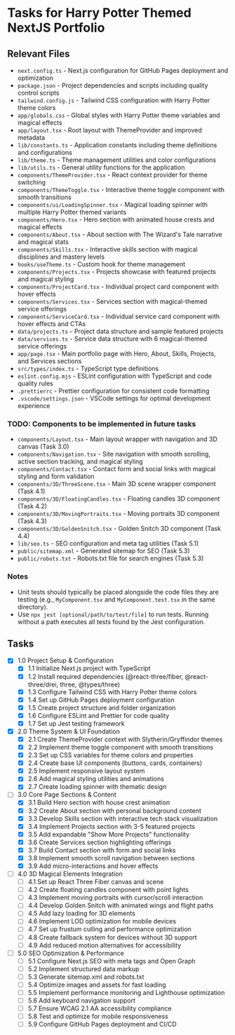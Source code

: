 # Tasks for Harry Potter Themed NextJS Portfolio

## Relevant Files

- `next.config.ts` - Next.js configuration for GitHub Pages deployment and optimization
- `package.json` - Project dependencies and scripts including quality control scripts
- `tailwind.config.js` - Tailwind CSS configuration with Harry Potter theme colors
- `app/globals.css` - Global styles with Harry Potter theme variables and magical effects
- `app/layout.tsx` - Root layout with ThemeProvider and improved metadata
- `lib/constants.ts` - Application constants including theme definitions and configurations
- `lib/theme.ts` - Theme management utilities and color configurations
- `lib/utils.ts` - General utility functions for the application
- `components/ThemeProvider.tsx` - React context provider for theme switching
- `components/ThemeToggle.tsx` - Interactive theme toggle component with smooth transitions
- `components/ui/LoadingSpinner.tsx` - Magical loading spinner with multiple Harry Potter themed variants
- `components/Hero.tsx` - Hero section with animated house crests and magical effects
- `components/About.tsx` - About section with The Wizard's Tale narrative and magical stats
- `components/Skills.tsx` - Interactive skills section with magical disciplines and mastery levels
- `hooks/useTheme.ts` - Custom hook for theme management
- `components/Projects.tsx` - Projects showcase with featured projects and magical styling
- `components/ProjectCard.tsx` - Individual project card component with hover effects
- `components/Services.tsx` - Services section with magical-themed service offerings
- `components/ServiceCard.tsx` - Individual service card component with hover effects and CTAs
- `data/projects.ts` - Project data structure and sample featured projects
- `data/services.ts` - Service data structure with 6 magical-themed service offerings
- `app/page.tsx` - Main portfolio page with Hero, About, Skills, Projects, and Services sections
- `src/types/index.ts` - TypeScript type definitions
- `eslint.config.mjs` - ESLint configuration with TypeScript and code quality rules
- `.prettierrc` - Prettier configuration for consistent code formatting
- `.vscode/settings.json` - VSCode settings for optimal development experience

### TODO: Components to be implemented in future tasks
- `components/Layout.tsx` - Main layout wrapper with navigation and 3D canvas (Task 3.0)
- `components/Navigation.tsx` - Site navigation with smooth scrolling, active section tracking, and magical styling
- `components/Contact.tsx` - Contact form and social links with magical styling and form validation
- `components/3D/ThreeScene.tsx` - Main 3D scene wrapper component (Task 4.1)
- `components/3D/FloatingCandles.tsx` - Floating candles 3D component (Task 4.2)
- `components/3D/MovingPortraits.tsx` - Moving portraits 3D component (Task 4.3)
- `components/3D/GoldenSnitch.tsx` - Golden Snitch 3D component (Task 4.4)
- `lib/seo.ts` - SEO configuration and meta tag utilities (Task 5.1)
- `public/sitemap.xml` - Generated sitemap for SEO (Task 5.3)
- `public/robots.txt` - Robots.txt file for search engines (Task 5.3)

### Notes

- Unit tests should typically be placed alongside the code files they are testing (e.g., `MyComponent.tsx` and `MyComponent.test.tsx` in the same directory).
- Use `npx jest [optional/path/to/test/file]` to run tests. Running without a path executes all tests found by the Jest configuration.

## Tasks

- [x] 1.0 Project Setup & Configuration
  - [x] 1.1 Initialize Next.js project with TypeScript
  - [x] 1.2 Install required dependencies (@react-three/fiber, @react-three/drei, three, @types/three)
  - [x] 1.3 Configure Tailwind CSS with Harry Potter theme colors
  - [x] 1.4 Set up GitHub Pages deployment configuration
  - [x] 1.5 Create project structure and folder organization
  - [x] 1.6 Configure ESLint and Prettier for code quality
  - [x] 1.7 Set up Jest testing framework

- [x] 2.0 Theme System & UI Foundation
  - [x] 2.1 Create ThemeProvider context with Slytherin/Gryffindor themes
  - [x] 2.2 Implement theme toggle component with smooth transitions
  - [x] 2.3 Set up CSS variables for theme colors and properties
  - [x] 2.4 Create base UI components (buttons, cards, containers)
  - [x] 2.5 Implement responsive layout system
  - [x] 2.6 Add magical styling utilities and animations
  - [x] 2.7 Create loading spinner with thematic design

- [ ] 3.0 Core Page Sections & Content
  - [x] 3.1 Build Hero section with house crest animation
  - [x] 3.2 Create About section with personal background content
  - [x] 3.3 Develop Skills section with interactive tech stack visualization
  - [x] 3.4 Implement Projects section with 3-5 featured projects
  - [x] 3.5 Add expandable "Show More Projects" functionality
  - [x] 3.6 Create Services section highlighting offerings
  - [x] 3.7 Build Contact section with form and social links
  - [x] 3.8 Implement smooth scroll navigation between sections
  - [x] 3.9 Add micro-interactions and hover effects

- [ ] 4.0 3D Magical Elements Integration
  - [ ] 4.1 Set up React Three Fiber canvas and scene
  - [ ] 4.2 Create floating candles component with point lights
  - [ ] 4.3 Implement moving portraits with cursor/scroll interaction
  - [ ] 4.4 Develop Golden Snitch with animated wings and flight paths
  - [ ] 4.5 Add lazy loading for 3D elements
  - [ ] 4.6 Implement LOD optimization for mobile devices
  - [ ] 4.7 Set up frustum culling and performance optimization
  - [ ] 4.8 Create fallback system for devices without 3D support
  - [ ] 4.9 Add reduced motion alternatives for accessibility

- [ ] 5.0 SEO Optimization & Performance
  - [ ] 5.1 Configure Next.js SEO with meta tags and Open Graph
  - [ ] 5.2 Implement structured data markup
  - [ ] 5.3 Generate sitemap.xml and robots.txt
  - [ ] 5.4 Optimize images and assets for fast loading
  - [ ] 5.5 Implement performance monitoring and Lighthouse optimization
  - [ ] 5.6 Add keyboard navigation support
  - [ ] 5.7 Ensure WCAG 2.1 AA accessibility compliance
  - [ ] 5.8 Test and optimize for mobile responsiveness
  - [ ] 5.9 Configure GitHub Pages deployment and CI/CD
